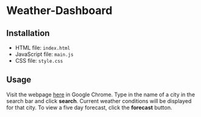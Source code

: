 # Weather-Dashboard

## Installation
* HTML file: `index.html`
* JavaScript file: `main.js`
* CSS file: `style.css`

## Usage
Visit the webpage [here](https://ankushchalla.github.io/Weather-Dashboard/) in Google Chrome. Type in the name of a city in the search bar and click **search**. Current weather conditions will be displayed for that city. To view a five day forecast, click the **forecast** button. 
